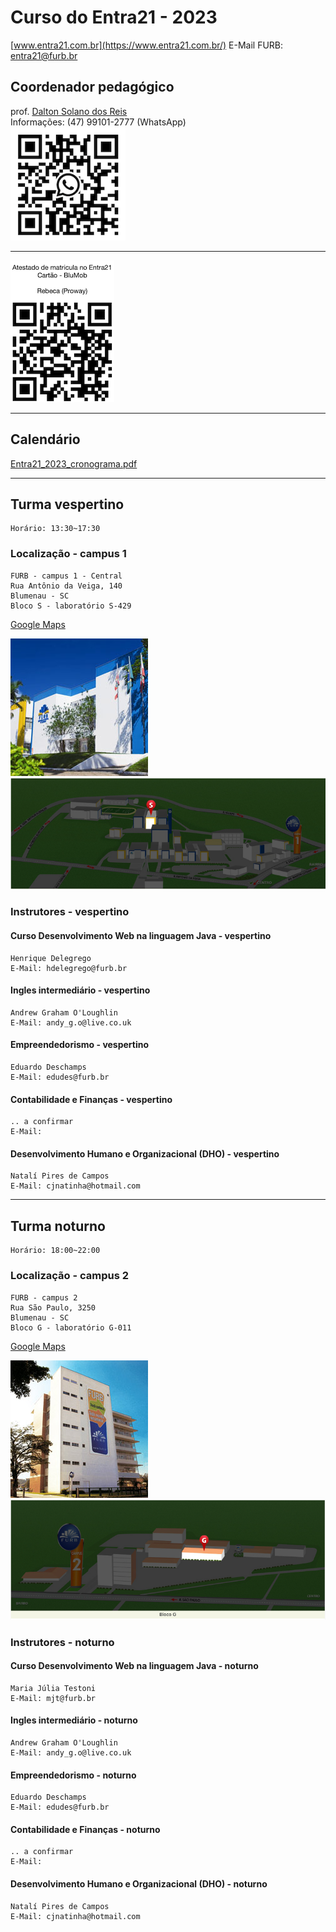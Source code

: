 # Curso do Entra21 - 2023

[www.entra21.com.br](https://www.entra21.com.br/)
E-Mail FURB: <entra21@furb.br>  

## Coordenador pedagógico

prof. [Dalton Solano dos Reis](https://github.com/dalton-reis/dalton-reis "Dalton Solano dos Reis")  
Informações: (47) 99101-2777 (WhatsApp)  
![Dalton Reis WhatsApp](../../img_DaltonReisWhatsApp.png)

----

![RebecaProway_AtestadoPasse](RebecaProway_AtestadoPasse.png)  

----

## Calendário

[Entra21_2023_cronograma.pdf](Entra21_2023_cronograma.pdf)  

----

## Turma vespertino

    Horário: 13:30~17:30  

### Localização - campus 1

    FURB - campus 1 - Central  
    Rua Antônio da Veiga, 140  
    Blumenau - SC  
    Bloco S - laboratório S-429  

[Google Maps](https://goo.gl/maps/JHjdgLjRQYB54xne9 "Google Maps")  

![FURB - Campus 1](furbCampus1_fachada.png)  
![Bloco S](furbCampus1_blocoS.png)  

### Instrutores - vespertino

#### Curso Desenvolvimento Web na linguagem Java - vespertino

    Henrique Delegrego
    E-Mail: hdelegrego@furb.br

#### Ingles intermediário - vespertino

    Andrew Graham O'Loughlin
    E-Mail: andy_g.o@live.co.uk

#### Empreendedorismo - vespertino

    Eduardo Deschamps
    E-Mail: edudes@furb.br

#### Contabilidade e Finanças - vespertino

    .. a confirmar
    E-Mail: 

#### Desenvolvimento Humano e Organizacional (DHO) - vespertino

    Natalí Pires de Campos
    E-Mail: cjnatinha@hotmail.com

----

## Turma noturno

    Horário: 18:00~22:00  

### Localização - campus 2

    FURB - campus 2  
    Rua São Paulo, 3250  
    Blumenau - SC    
    Bloco G - laboratório G-011  

[Google Maps](https://goo.gl/maps/sxaEvXFJuni1LtaPA "Google Maps")

![FURB - Campus 2](furbCampus2_fachada.png)  
![Bloco G](furbCampus2_blocoG.png)  

### Instrutores - noturno

#### Curso Desenvolvimento Web na linguagem Java - noturno

    Maria Júlia Testoni
    E-Mail: mjt@furb.br

#### Ingles intermediário - noturno

    Andrew Graham O'Loughlin
    E-Mail: andy_g.o@live.co.uk

#### Empreendedorismo - noturno

    Eduardo Deschamps
    E-Mail: edudes@furb.br

#### Contabilidade e Finanças - noturno

    .. a confirmar
    E-Mail: 

#### Desenvolvimento Humano e Organizacional (DHO) - noturno

    Natalí Pires de Campos
    E-Mail: cjnatinha@hotmail.com
